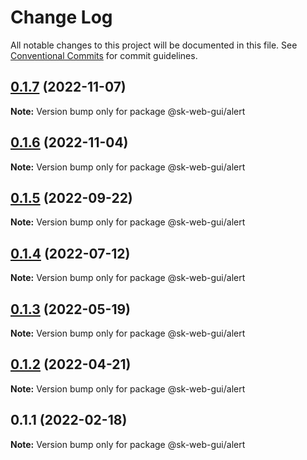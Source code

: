 # Change Log

All notable changes to this project will be documented in this file.
See [Conventional Commits](https://conventionalcommits.org) for commit guidelines.

## [0.1.7](https://github.com/Sundsvallskommun/web-shared-components/compare/@sk-web-gui/alert@0.1.6...@sk-web-gui/alert@0.1.7) (2022-11-07)

**Note:** Version bump only for package @sk-web-gui/alert

## [0.1.6](https://github.com/Sundsvallskommun/web-shared-components/compare/@sk-web-gui/alert@0.1.5...@sk-web-gui/alert@0.1.6) (2022-11-04)

**Note:** Version bump only for package @sk-web-gui/alert

## [0.1.5](https://github.com/Sundsvallskommun/web-shared-components/compare/@sk-web-gui/alert@0.1.4...@sk-web-gui/alert@0.1.5) (2022-09-22)

**Note:** Version bump only for package @sk-web-gui/alert

## [0.1.4](https://github.com/Sundsvallskommun/web-shared-components/compare/@sk-web-gui/alert@0.1.3...@sk-web-gui/alert@0.1.4) (2022-07-12)

**Note:** Version bump only for package @sk-web-gui/alert

## [0.1.3](https://github.com/Sundsvallskommun/web-shared-components/compare/@sk-web-gui/alert@0.1.2...@sk-web-gui/alert@0.1.3) (2022-05-19)

**Note:** Version bump only for package @sk-web-gui/alert

## [0.1.2](https://github.com/Sundsvallskommun/web-shared-components/compare/@sk-web-gui/alert@0.1.1...@sk-web-gui/alert@0.1.2) (2022-04-21)

**Note:** Version bump only for package @sk-web-gui/alert

## 0.1.1 (2022-02-18)

**Note:** Version bump only for package @sk-web-gui/alert
